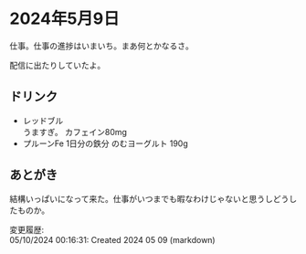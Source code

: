 # 2024年5月9日

仕事。仕事の進捗はいまいち。まあ何とかなるさ。

配信に出たりしていたよ。

## ドリンク

- レッドブル  
うますぎ。
カフェイン80mg
- プルーンFe 1日分の鉄分 のむヨーグルト 190g

## あとがき

結構いっぱいになって来た。仕事がいつまでも暇なわけじゃないと思うしどうしたものか。

変更履歴:  
05/10/2024 00:16:31: Created 2024 05 09 (markdown)  
